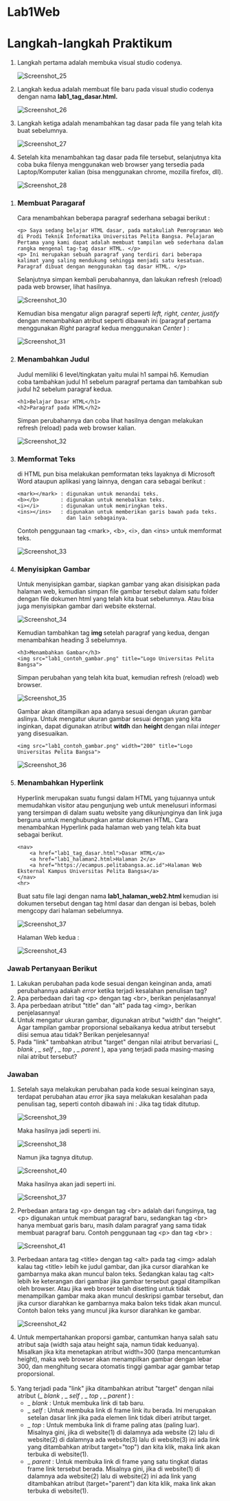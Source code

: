 # Lab1Web
<h1> Langkah-langkah Praktikum </h1>

<p>
<ol>
  <li> Langkah pertama adalah membuka visual studio codenya.

![Screenshot_25](https://user-images.githubusercontent.com/24362384/113001739-4cd64000-919b-11eb-9261-e621c027f1ab.png)

  <li> Langkah kedua adalah membuat file baru pada visual studio codenya dengan nama <b> lab1_tag_dasar.html. </b>

![Screenshot_26](https://user-images.githubusercontent.com/24362384/113002672-38467780-919c-11eb-8c03-b0796b40846d.png)

  <li> Langkah ketiga adalah menambahkan tag dasar pada file yang telah kita buat sebelumnya.
  
  ![Screenshot_27](https://user-images.githubusercontent.com/24362384/113003282-c3277200-919c-11eb-8713-ede83415e847.png)

  <li> Setelah kita menambahkan tag dasar pada file tersebut, selanjutnya kita coba buka filenya menggunakan web browser yang tersedia pada Laptop/Komputer kalian (bisa menggunakan chrome, mozilla firefox, dll).
  
  ![Screenshot_28](https://user-images.githubusercontent.com/24362384/113003835-4ba61280-919d-11eb-9d2b-ee9eb6fa2196.png)
  
  </li>
</ol>
</p>

<p>
<ol>
  <li><h3> Membuat Paragaraf </h3>
  Cara menambahkan beberapa paragraf sederhana sebagai berikut :
    
    <p> Saya sedang belajar HTML dasar, pada matakuliah Pemrograman Web di Prodi Teknik Informatika Universitas Pelita Bangsa. Pelajaran Pertama yang kami dapat adalah membuat tampilan web sederhana dalam rangka mengenal tag-tag dasar HTML. </p>
    <p> Ini merupakan sebuah paragraf yang terdiri dari beberapa kalimat yang saling mendukung sehingga menjadi satu kesatuan. Paragraf dibuat dengan menggunakan tag dasar HTML. </p>

   Selanjutnya simpan kembali perubahannya, dan lakukan refresh (reload) pada web browser, lihat hasilnya.

![Screenshot_30](https://user-images.githubusercontent.com/24362384/113396174-47f4d480-93c5-11eb-97e3-ed03809290e6.png)

   Kemudian bisa mengatur align paragraf seperti <i> left, right, center, justify </i> dengan menambahkan atribut seperti dibawah ini (paragraf pertama menggunakan <i> Right </i> paragraf kedua menggunakan <i> Center </i>) :
</p>

![Screenshot_31](https://user-images.githubusercontent.com/24362384/113400586-395deb80-93cc-11eb-8c39-d5ebf89d4023.png)

<p>
  <li><h3> Menambahkan Judul </h3>
Judul memiliki 6 level/tingkatan yaitu mulai h1 sampai h6. Kemudian coba tambahkan judul h1 sebelum paragraf pertama dan tambahkan sub judul h2 sebelum paragraf kedua.
  
    <h1>Belajar Dasar HTML</h1>
    <h2>Paragraf pada HTML</h2>

Simpan perubahannya dan coba lihat hasilnya dengan melakukan refresh (reload) pada web browser kalian. 
</p>

![Screenshot_32](https://user-images.githubusercontent.com/24362384/113404267-159da400-93d2-11eb-81ea-e22bf751a441.png)

<p>
<li><h3> Memformat Teks </h3>
di HTML pun bisa melakukan pemformatan teks layaknya di Microsoft Word ataupun aplikasi yang lainnya, dengan cara sebagai berikut :
  
    <mark></mark> : digunakan untuk menandai teks.
    <b></b>       : digunakan untuk menebalkan teks.
    <i></i>       : digunakan untuk memiringkan teks.
    <ins></ins>   : digunakan untuk memberikan garis bawah pada teks.
                    dan lain sebagainya.
    
Contoh penggunaan tag &lt;mark&gt;, &lt;b&gt;, &lt;i&gt;, dan &lt;ins&gt; untuk memformat teks.
</p>

![Screenshot_33](https://user-images.githubusercontent.com/24362384/113408656-ec811180-93d9-11eb-8bce-03e402beb639.png)

<p>
<li><h3> Menyisipkan Gambar </h3>
  Untuk menyisipkan gambar, siapkan gambar yang akan disisipkan pada halaman web, kemudian simpan file gambar tersebut dalam satu folder dengan file dokumen html yang telah kita buat sebelumnya. Atau bisa juga menyisipkan gambar dari website eksternal.
  
  ![Screenshot_34](https://user-images.githubusercontent.com/24362384/113408753-26521800-93da-11eb-8902-79b26b53e388.png)

Kemudian tambahkan tag <b> img </b> setelah paragraf yang kedua, dengan menambahkan heading 3 sebelumnya.

    <h3>Menambahkan Gambar</h3>
    <img src="lab1_contoh_gambar.png" title="Logo Universitas Pelita Bangsa">
    
Simpan perubahan yang telah kita buat, kemudian refresh (reload) web browser.

![Screenshot_35](https://user-images.githubusercontent.com/24362384/113409025-a2e4f680-93da-11eb-8bcd-cec2710f9484.png)

Gambar akan ditampilkan apa adanya sesuai dengan ukuran gambar aslinya. Untuk mengatur ukuran gambar sesuai dengan yang kita inginkan, dapat digunakan atribut <b> witdh </b> dan <b> height </b> dengan nilai <i> integer </i> yang disesuaikan.

    <img src="lab1_contoh_gambar.png" width="200" title="Logo Universitas Pelita Bangsa">
</p>

![Screenshot_36](https://user-images.githubusercontent.com/24362384/113409219-053df700-93db-11eb-9a88-43cc1919fdf4.png)

<p>
<li><h3> Menambahkan Hyperlink </h3>
  Hyperlink merupakan suatu fungsi dalam HTML yang tujuannya untuk memudahkan visitor atau pengunjung web untuk menelusuri informasi yang tersimpan di dalam suatu website yang dikunjunginya dan link juga berguna untuk menghubungkan antar dokumen HTML. Cara menambahkan Hyperlink pada halaman web yang telah kita buat sebagai berikut.
  
    <nav>
        <a href="lab1_tag_dasar.html">Dasar HTML</a>
        <a href="lab1_halaman2.html>Halaman 2</a>
        <a href="https://ecampus.pelitabangsa.ac.id">Halaman Web Eksternal Kampus Universitas Pelita Bangsa</a>
    </nav>
    <hr>

Buat satu file lagi dengan nama <b> lab1_halaman_web2.html </b> kemudian isi dokumen tersebut dengan tag html dasar dan dengan isi bebas, boleh mengcopy dari halaman sebelumnya.

![Screenshot_37](https://user-images.githubusercontent.com/24362384/113409521-a927a280-93db-11eb-8110-52db67271988.png)

Halaman Web kedua :

![Screenshot_43](https://user-images.githubusercontent.com/24362384/113465479-6fe44680-945e-11eb-9a30-875aecec7840.png)

</ol>
</p>

<p>
<h3> Jawab Pertanyaan Berikut </h3>
<ol>
  <li> Lakukan perubahan pada kode sesuai dengan keinginan anda, amati perubahannya adakah <i> error </i> ketika terjadi kesalahan penulisan tag?
  <li> Apa perbedaan dari tag &lt;p&gt; dengan tag &lt;br&gt;, berikan penjelasannya!
  <li> Apa perbedaan atribut "title" dan "alt" pada tag &lt;img&gt;, berikan penjelasannya!
  <li> Untuk mengatur ukuran gambar, digunakan atribut "width" dan "height". Agar tampilan gambar proporsional sebaikanya kedua atribut tersebut diisi semua atau tidak? Berikan penjelesannya!
  <li> Pada "link" tambahkan atribut "target" dengan nilai atribut bervariasi (_<i> blank </i>, _<i> self </i>, _<i> top </i>, _<i> parent </i>), apa yang terjadi pada masing-masing nilai atribut tersebut?
  </li></ol>
    
<h3> Jawaban </h3>
<ol>
  <li> Setelah saya melakukan perubahan pada kode sesuai keinginan saya, terdapat perubahan atau <i> error </i> jika saya melakukan kesalahan pada penulisan tag, seperti contoh dibawah ini :
  Jika tag tidak ditutup.
    
  ![Screenshot_39](https://user-images.githubusercontent.com/24362384/113463773-1d049200-9452-11eb-8c04-cc5d65356c13.png)

  Maka hasilnya jadi seperti ini.
  
  ![Screenshot_38](https://user-images.githubusercontent.com/24362384/113463781-2a218100-9452-11eb-9915-251395d63845.png)

  Namun jika tagnya ditutup.
  
  ![Screenshot_40](https://user-images.githubusercontent.com/24362384/113463826-72d93a00-9452-11eb-936d-a65df5405696.png)

  Maka hasilnya akan jadi seperti ini.
  
  ![Screenshot_37](https://user-images.githubusercontent.com/24362384/113463837-85ec0a00-9452-11eb-9213-1cea195d735f.png)

  <li> Perbedaan antara tag &lt;p&gt; dengan tag &lt;br&gt; adalah dari fungsinya, tag &lt;p&gt; digunakan untuk membuat paragraf baru, sedangkan tag &lt;br&gt; hanya membuat garis baru, masih dalam paragraf yang sama tidak membuat paragraf baru.
  Contoh penggunaan tag &lt;p&gt; dan tag &lt;br&gt; :
  
  ![Screenshot_41](https://user-images.githubusercontent.com/24362384/113463999-cbf59d80-9453-11eb-95e7-17362529b25d.png)
  
  <li> Perbedaan antara tag &lt;title&gt; dengan tag &lt;alt&gt; pada tag &lt;img&gt; adalah kalau tag &lt;title&gt; lebih ke judul gambar, dan jika cursor diarahkan ke gambarnya maka akan muncul balon teks. Sedangkan kalau tag &lt;alt&gt; lebih ke keterangan dari gambar jika gambar tersebut gagal ditampilkan oleh browser. Atau jika web broser telah disetting untuk tidak menampilkan gambar maka akan muncul deskripsi gambar tersebut, dan jika cursor diarahkan ke gambarnya maka balon teks tidak akan muncul.
  Contoh balon teks yang muncul jika kursor diarahkan ke gambar.

![Screenshot_42](https://user-images.githubusercontent.com/24362384/113464339-ffd1c280-9455-11eb-96d2-5ca98ae753c2.png)

  <li> Untuk mempertahankan proporsi gambar, cantumkan hanya salah satu atribut saja (width saja atau height saja, namun tidak keduanya). Misalkan jika kita menetapkan atribut width=300 (tanpa mencantumkan height), maka web browser akan menampilkan gambar dengan lebar 300, dan menghitung secara otomatis tinggi gambar agar gambar tetap proporsional. <br><br>

  <li> Yang terjadi pada "link" jika ditambahkan atribut "target" dengan nilai atribut (_<i> blank </i>, _<i> self </i>, _<i> top </i>, _<i> parent </i>) :
  <ul>
    <li> _<i> blank </i>  : Untuk membuka link di tab baru.
    <li> _<i> self </i>   : Untuk membuka link di frame link itu berada. Ini merupakan setelan dasar link jika pada elemen link tidak diberi atribut target.
    <li> _<i> top </i>    : Untuk membuka link di frame paling atas (paling luar). Misalnya gini, jika di website(1) di dalamnya ada website (2) lalu di website(2) di dalamnya ada website(3) lalu di website(3) ini ada link yang ditambahkan atribut target="top") dan kita klik, maka link akan terbuka di website(1).
    <li> _<i> parent </i> : Untuk membuka link di frame yang satu tingkat diatas frame link tersebut berada. Misalnya gini, jika di website(1) di dalamnya ada website(2) lalu di website(2) ini ada link yang ditambahkan atribut (target="parent") dan kita klik, maka link akan terbuka di website(1).
  
</li></ol></p>
